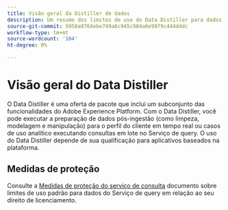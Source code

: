 ```yaml
---
title: Visão geral da Distiller de dados
description: Um resumo dos limites de uso do Data Distiller para dados do Serviço de query em relação ao seu direito de licenciamento.
source-git-commit: 5958a9764ebe749a6c945c984a6e9979c444d4dc
workflow-type: tm+mt
source-wordcount: '104'
ht-degree: 0%

---
```


# Visão geral do Data Distiller

O Data Distiller é uma oferta de pacote que inclui um subconjunto das funcionalidades do Adobe Experience Platform. Com o Data Distiller, você pode executar a preparação de dados pós-ingestão (como limpeza, modelagem e manipulação) para o perfil do cliente em tempo real ou casos de uso analítico executando consultas em lote no Serviço de query. O uso do Data Distiller depende de sua qualificação para aplicativos baseados na plataforma.

<!-- Commented out references to licence usage dashboard. It is temporarily hidden:
## License usage {#license-usage}


The [Data Distiller license usage dashboard](./license-usage.md) is available once you have purchased Data Distiller compute hours. The license usage dashboard helps you to monitor the consumption of entitled compute hours. See the [Data Distiller license usage document](./license-usage.md) to view important information about your organization's Query Service license usage. 

The Data Distiller license usage dashboard is available once you have purchased Data Distiller compute hours. The license usage dashboard helps you to monitor the consumption of entitled compute hours.
-->

<!-- Update these descriptions post 23.3 release
## Scoping parameters {#scoping-parameters}

Scoping parameters are usage limits that relate to the scoping of your required set up, and are defined by your license capacity. Without add-ons, Data Distiller's scoping parameters are as follows: 

* **Compute Hours**: You can use PSQL or the Query Service API to run batch queries executed in any sandbox (scheduled or otherwise) to scan and write data. This uses your allotted Compute Hours per year as determined in the scoping process of your license agreement. Total Compute Hours is accumulated across all Sandboxes.
* **Data Ingested**: The data ingested into Adobe Experience Platform which can be queried using Data Distiller is subject to the limitations described in your then-current license to Adobe Real-Time Customer Data Platform, Customer Journey Analytics, and/or Adobe Journey Optimizer.
* **Data Lake Storage**: The data lake storage provided in your then-current license to Adobe Real-Time Customer Data Platform, Customer Journey Analytics, and/or Adobe Journey Optimizer may also be used with Data Distiller. Data Lake Storage is a shared feature.
* **Query Service Users**: The number of Query Service users detailed in your then-current license to Adobe Real-Time Customer Data Platform, Customer Journey Analytics, and/or Adobe Journey Optimizer may also be used with Data Distiller. Query Service Users is a shared feature. 
-->

## Medidas de proteção

Consulte a [Medidas de proteção do serviço de consulta](../guardrails.md) documento sobre limites de uso padrão para dados do Serviço de query em relação ao seu direito de licenciamento.

<!-- Update these descriptions post 23.3 release
## Static limits

A static limit is the usage limit that relates to the functional boundaries of Adobe Experience Platform Activation. [More information on Adobe Experience Platform Activation](https://helpx.adobe.com/ca/legal/product-descriptions/adobe-experience-platform0.html) can be found in the Adobe help documents. A summary of Data Distiller static limits are listed below, for more complete information please refer to the Query Service guardrail document.  

* **Batch Queries**: Scheduled batch queries time out after 24 hours.
* **Query Service**: You can use Query Service for the following purposes: 
    * To run SQL queries for data analysis and post ingestion data preparation (cleaning, shaping, and manipulation).
    * To run SQL queries to create roll-up metrics to surface directly into a BI tool.
    * To quickly inspect data within Adobe Experience Platform.
    * To generate meaningful insights from your data.
* **Reporting API Call**: To ensure queries run on aggregated data using the reporting API have enough resources to execute efficiently. This includes queries that enhance existing data models such as those provided by Real-Time Customer Data Platform. The reporting API tracks resource utilization by assigning concurrency slots to each query. A maximum of four reporting API calls are available concurrently. If you access the reporting API through a BI tool and require more concurrency slots, a BI server is required.
-->

